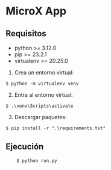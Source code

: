 # MicroX App

## Requisitos

- python >= 3.12.0
- pip >= 23.2.1
- virtualenv >= 20.25.0


1. Crea un entorno virtual:

```
$ python -m virtualenv venv 
```

2. Entra al entorno virtual:

```
$ .\venv\Scripts\activate
```
3. Descargar paquetes:

```
$ pip install -r ".\requirements.txt"
```

## Ejecución

```
    $ python run.py
```
